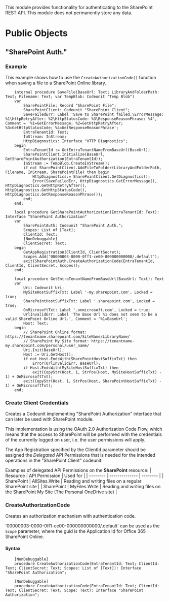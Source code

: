 This module provides functionality for authenticating to the SharePoint REST API.
This module does not permanently store any data.

# Public Objects

## "SharePoint Auth."

### Example

This example shows how to use the `CreateAuthorizationCode()` function when saving a file to a SharePoint Online library.

```
    internal procedure SaveFile(BaseUrl: Text; LibraryAndFolderPath: Text; Filename: Text; var TempBlob: Codeunit "Temp Blob")
    var
        SharePointFile: Record "SharePoint File";
        SharePointClient: Codeunit "SharePoint Client";
        SaveFailedErr: Label 'Save to SharePoint failed.\ErrorMessage: %1\HttpRetryAfter: %2\HttpStatusCode: %3\ResponseReasonPhrase: %4', Comment = '%1=GetErrorMessage; %2=GetHttpRetryAfter; %3=GetHttpStatusCode; %4=GetResponseReasonPhrase';
        EntraTenantId: Text;
        InStream: InStream;
        HttpDiagnostics: Interface "HTTP Diagnostics";
    begin
        EntraTenantId := GetEntraTenantNameFromBaseUrl(BaseUrl);
        SharePointClient.Initialize(BaseUrl, GetSharePointAuthorization(EntraTenantId));
        InStream := TempBlob.CreateInStream();
        if not SharePointClient.AddFileToFolder(LibraryAndFolderPath, Filename, InStream, SharePointFile) then begin
            HttpDiagnostics:= SharePointClient.GetDiagnostics();
            Error(SaveFailedErr, HttpDiagnostics.GetErrorMessage(), HttpDiagnostics.GetHttpRetryAfter(), HttpDiagnostics.GetHttpStatusCode(), HttpDiagnostics.GetResponseReasonPhrase());
        end;
    end;

    local procedure GetSharePointAuthorization(EntraTenantId: Text): Interface "SharePoint Authorization"
    var
        SharePointAuth: Codeunit "SharePoint Auth.";
        Scopes: List of [Text];
        ClientId: Text;
        [NonDebuggable]
        ClientSecret: Text;
    begin
        GetAppRegistration(ClientId, ClientSecret);
        Scopes.Add('00000003-0000-0ff1-ce00-000000000000/.default');
        exit(SharePointAuth.CreateAuthorizationCode(EntraTenantId, ClientId, ClientSecret, Scopes));
    end;

    local procedure GetEntraTenantNameFromBaseUrl(BaseUrl: Text): Text
    var
        Uri: Codeunit Uri;
        MySiteHostSuffixTxt: Label '-my.sharepoint.com', Locked = true;
        SharePointHostSuffixTxt: Label '.sharepoint.com', Locked = true;
        OnMicrosoftTxt: Label '.onmicrosoft.com', Locked = true;
        UrlInvalidErr: Label 'The Base Url %1 does not seem to be a valid SharePoint Online Url.', Comment = '%1=BaseUrl';
        Host: Text;
    begin
        // SharePoint Online format:  https://tenantname.sharepoint.com/SiteName/LibraryName/
        // SharePoint My Site format: https://tenantname-my.sharepoint.com/personal/user_name/
        Uri.Init(BaseUrl);
        Host := Uri.GetHost();
        if not Host.EndsWith(SharePointHostSuffixTxt) then
            Error(UrlInvalidErr, BaseUrl);
        if Host.EndsWith(MySiteHostSuffixTxt) then
            exit(CopyStr(Host, 1, StrPos(Host, MySiteHostSuffixTxt) - 1) + OnMicrosoftTxt);
        exit(CopyStr(Host, 1, StrPos(Host, SharePointHostSuffixTxt) - 1) + OnMicrosoftTxt);
    end;
```

### Create Client Credentials

Creates a Codeunit implementing "SharePoint Authorization" interface that can later be used with SharePoint module.

This implementation is using the OAuth 2.0 Authorization Code Flow, which means that the access to SharePoint will be performed with the credentials of the currently logged on user, i.e. the user permissions will apply.

The App Registration specified by the ClientId parameter should be assigned the _Delegated_ API Permissions that is needed for the intended operations in the "SharePoint Client" codeunit.

Examples of delegated API Permissions on the **SharePoint** resource:
| Resource | API Permission | Used for |
| -------- | -------------- | -------- |
| SharePoint | AllSites.Write | Reading and writing files on a regular SharePoint site |
| SharePoint | MyFiles.Write | Reading and writing files on the SharePoint My Site (The Personal OneDrive site) |

### CreateAuthorizationCode

Creates an authorization mechanism with authentication code.

'00000003-0000-0ff1-ce00-000000000000/.default' can be used as the `Scope` parameter, where the guid is the Application Id for Office 365 SharePoint Online.

#### Syntax

```
    [NonDebuggable]
    procedure CreateAuthorizationCode(EntraTenantId: Text; ClientId: Text; ClientSecret: Text; Scopes: List of [Text]): Interface "SharePoint Authorization";
```

```
    [NonDebuggable]
    procedure CreateAuthorizationCode(EntraTenantId: Text; ClientId: Text; ClientSecret: Text; Scope: Text): Interface "SharePoint Authorization";
```